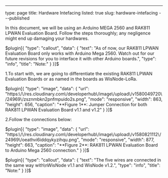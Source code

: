 ---
type: page
title: Hardware Intefacing
listed: true
slug: hardware-intefacing
---published

In this document, we will be using an Arduino MEGA 2560 and RAK811 LPWAN Evaluation Board. Follow the steps thoroughly; any negligence might end up damaging your hardwares. 

$plugin[{
    "type": "callout",
    "data": {
        "text": "As of now, our RAK811 LPWAN Evaluation Board only works with Arduino Mega 2560. Watch out for our future revisions for you to interface it with other Arduino boards.",
        "type": "info",
        "title": "Note:"
    }
}]$

1.To start with, we are going to differentiate the existing RAK811 LPWAN Evaluation Boards or as named in the boards as WisNode-LoRa. 

$plugin[{
    "type": "image",
    "data": {
        "url": "https:\/\/res.cloudinary.com\/developerhub\/image\/upload\/v1580049720\/24969\/zsznmbkn2pnfmpuido2s.png",
        "mode": "responsive",
        "width": 863,
        "height": 656,
        "caption": "**Figure 1**: Jumper Connection for both RAK811 LPWAN Evaluation Board v1.1 and v1.2"
    }
}]$

2.Follow the connections below:

$plugin[{
    "type": "image",
    "data": {
        "url": "https:\/\/res.cloudinary.com\/developerhub\/image\/upload\/v1580821112\/24969\/oeathvi6iddqykyzihqu.png",
        "mode": "responsive",
        "width": 877,
        "height": 663,
        "caption": "**Figure 2**: RAK811 LPWAN Evaluation Board to Arduino Mega 2560 connection."
    }
}]$

$plugin[{
    "type": "callout",
    "data": {
        "text": "The five wires are connected in the same way with\nWisNode v1.1 and WisNode v1.2.",
        "type": "info",
        "title": "Note:"
    }
}]$


